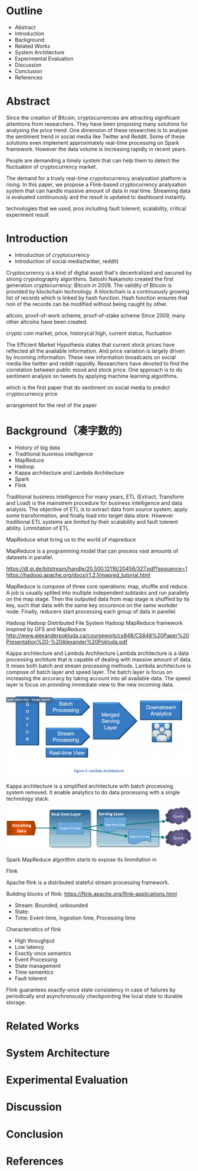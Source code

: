 # Outline
* Abstract
* Introduction
* Background
* Related Works
* System Architecture
* Experimental Evaluation
* Discussion
* Conclusion
* References

# Abstract

Since the creation of Bitcoin, cryptocurrencies are attracting significant attentions from researchers. They have been proposing many solutions for analysing the price trend. One dimension of these researches is to analyse the sentiment trend in social media like Twitter and Reddit. Some of these solutions even implement approximately real-time processing on Spark framework. However the data volume is increasing rapidly in recent years.

<todo>People are demanding a timely system that can help them to detect the fluctuation of cryptocurrency market.</todo>

The demand for a truely real-time crypotocurrency analysation platform is rising. In this paper, we propose a Flink-based cryptocurrency analysation system that can handle massive amount of data in real time. Streaming data is evaluated continuously and the result is updated to dashboard instantly. 

<todo>technologies that we used, pros including fault tolerent, scalability, critical experiment result</todo>


# Introduction
* Introduction of cryptocurrency
* Introduction of social media(twitter, reddit)

Cryptocurrency is a kind of digital asset that's decentralized and secured by strong crypotography algorithms. Satoshi Nakamoto created the first generation cryptocurrency: Bitcoin in 2009. The validity of Bitcoin is provided by blockchain technology. A blockchain is a continuously growing list of records which is linked by hash function. Hash function ensures that non of the records can be modified without being caught by other. 

<todo>altcoin, proof-of-work scheme, proof-of-stake scheme</todo>
Since 2009, many other altcoins have been created. 

<todo>crypto coin market, price, historycal high, current status, fluctuation</todo>


The Efficient Market Hypothesis states that current stock prices have reflected all the available information. And price variation is largely driven by incoming information. These new information broadcasts on social media like twitter and reddit rappidly. Researchers have devoted to find the correlation between public mood and stock price. One approach is to do sentiment analysis on tweets by applying machine learning algorithms. 

<todo>which is the first paper that do sentiment on social media to predict cryptocurrency price</todo>

<todo>arrangement for the rest of the paper</todo>



# Background（凑字数的)
* History of big data
* Traditional business intelligence
* MapReduce
* Hadoop
* Kappa architecture and Lambda Architecture
* Spark
* Flink


<todo>Traditional business intelligence</todo>
For many years, ETL (Extract, Transform and Load) is the mainstrem procedure for business intelligence and data analysis. The objective of ETL is to extract data from source system, apply some transformation, and finally load into target data store. However traditional ETL systems are limited by their scalability and fault tolerent ability. 
<todo>Limmitation of ETL</todo>


<todo>MapReduce</todo>
<todo>what bring us to the world of mapreduce</tody>

MapReduce is a programming model that can process vast amounts of datasets in parallel. 

<ref>https://dl.gi.de/bitstream/handle/20.500.12116/20456/327.pdf?sequence=1</ref>
<ref>https://hadoop.apache.org/docs/r1.2.1/mapred_tutorial.html</ref>

MapReduce is compose of three core operations: map, shuffle and reduce. A job is usually splited into multiple independent subtasks and run parallely on the map stage. Then the outputed data from map stage is shuffled by its key, such that data with the same key occurence on the same workder node. Finally, reducers start processing each group of data in parellel.

<todo>Hadoop</todo>
Hadoop Distributed File System
Hadoop MapReduce framework
Inspired by GFS and MapReduce
<ref>http://www.alexanderpokluda.ca/coursework/cs848/CS848%20Paper%20Presentation%20-%20Alexander%20Pokluda.pdf</ref>

<todo>Kappa architecture and Lambda Architecture</todo>
Lambda architecture is a data processing architure that is capable of dealing with massive amount of data. It mixes both batch and stream processing methods. Lambda architecture is compose of batch layer and speed layer. The batch layer is focus on increasing the accuracy by taking account into all available data. The speed layer is focus on providing immediate view to the new incoming data.

<todo>![lambda architecture](fig/ref_lambda_arch.png)</todo>

Kappa architecture is a simplified architecture with batch processing system removed. It enable analytics to do data processing with a single technology stack.

<todo>![lambda architecture](fig/ref_kappa_arch.png)</todo>

<todo>Spark</todo>
MapReduce algorithm starts to expose its limmitation in 

<todo>Flink</todo>

Apache flink is a distributed stateful stream processing framework. 

Building blocks of flink:
<ref>https://flink.apache.org/flink-applications.html</ref>
* Stream: Bounded, unbounded
* State: 
* Time: Event-time, Ingestion time, Processing time


Characteristics of flink
* High throughput
* Low latency
* Exactly once semantcs
* Event Processing
* State management
* Time sementics
* Fault tolerent

<ref>Flink guarantees exactly-once state consistency in case of failures by periodically and asynchronously checkpointing the local state to durable storage.</ref>

# Related Works

# System Architecture

# Experimental Evaluation

# Discussion

# Conclusion

# References